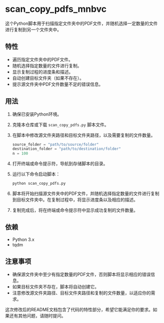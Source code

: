 # scan_copy_pdfs_mnbvc

这个Python脚本用于扫描指定文件夹中的PDF文件，并随机选择一定数量的文件进行复制到另一个文件夹中。

## 特性

- 遍历指定文件夹中的PDF文件。
- 随机选择指定数量的文件进行复制。
- 显示复制过程的进度条和描述。
- 自动创建目标文件夹（如果不存在）。
- 提示源文件夹中PDF文件数量不足的错误信息。

## 用法

1. 确保已安装Python环境。

2. 克隆本仓库或下载 `scan_copy_pdfs.py` 脚本文件。

3. 在脚本中修改源文件夹路径和目标文件夹路径，以及需要复制的文件数量。

   ```python
   source_folder = "path/to/source/folder"
   destination_folder = "path/to/destination/folder"
   n = 100
   ```

4. 打开终端或命令提示符，导航到存储脚本的目录。

5. 运行以下命令启动脚本：

   ```bash
   python scan_copy_pdfs.py
   ```

6. 脚本将开始扫描源文件夹中的PDF文件，并随机选择指定数量的文件进行复制到目标文件夹中。在复制过程中，将显示进度条以及相应的描述。

7. 复制完成后，将在终端或命令提示符中显示成功复制的文件数量。

## 依赖

- Python 3.x
- tqdm

## 注意事项

- 确保源文件夹中至少有指定数量的PDF文件，否则脚本将显示相应的错误信息。
- 如果目标文件夹不存在，脚本将自动创建它。
- 注意修改源文件夹路径、目标文件夹路径和复制的文件数量，以适应你的需求。

这次修改后的README文档包含了代码的特性部分，希望它能满足你的要求。如果还有其他问题，请随时提问。
